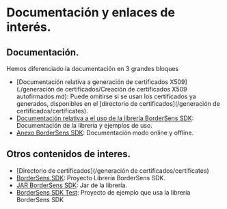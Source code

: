 # Documentación y enlaces de interés.

## Documentación.

Hemos diferenciado la documentación en 3 grandes bloques

* [Documentación relativa a generación de certificados X509](./generación de certificados/Creación de certificados X509 autofirmados.md): Puede omitirse si se usan los certificados ya generados, disponibles en el [directorio de certificados](/generación de certificados/certificates).
* [Documentación relativa a el uso de la librería BorderSens SDK](./sdk/README.md): Documentación de la libreria y ejemplos de uso.
* [Anexo BorderSens SDK](./Anexo_BORDERSENS_SDK.md): Documentación modo online y offline.

## Otros contenidos de interes.

* [Directorio de certificados](/generación de certificados/certificates)
* [BorderSens SDK](./sdk/BorderSensSDK): Proyecto Librería BorderSens SDK.
* [JAR BorderSens SDK](./sdk/BorderSensSDK-2.0.1-jar-with-dependencies.jar): Jar de la librería.
* [BorderSens SDK Test](./sdk/BorderSensSDKTest): Proyecto de ejemplo que usa la librería BorderSens SDK